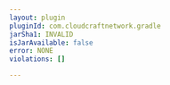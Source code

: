 ```yaml
---
layout: plugin
pluginId: com.cloudcraftnetwork.gradle
jarSha1: INVALID
isJarAvailable: false
error: NONE
violations: []

---
```

